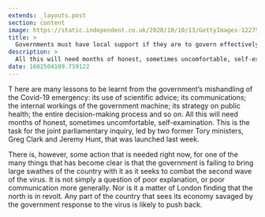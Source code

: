 ```yaml
--- 
extends: _layouts.post 
section: content 
image: https://static.independent.co.uk/2020/10/10/13/GettyImages-1227590494.jpg 
title: > 
  Governments must have local support if they are to govern effectively 
description: > 
  All this will need months of honest, sometimes uncomfortable, self-examination.This is the task for the joint parliamentary inquiry, led by two former Tory ministers, Greg Clark and Jeremy Hunt, that was launched last week.It is not simply a question of poor explanation, or poor communication more generally.Nor is it a matter of London finding that the north is in revolt.Any part of the country that sees its economy savaged by the government response to the virus is likely to push back. 
date: 1602504109.759122 
--- 
```

T here are many lessons to be learnt from the government’s mishandling of the Covid-19 emergency: its use of scientific advice; its communications; the internal workings of the government machine; its strategy on public health; the entire decision-making process and so on. All this will need months of honest, sometimes uncomfortable, self-examination. This is the task for the joint parliamentary inquiry, led by two former Tory ministers, Greg Clark and Jeremy Hunt, that was launched last week.

There is, however, some action that is needed right now, for one of the many things that has become clear is that the government is failing to bring large swathes of the country with it as it seeks to combat the second wave of the virus. It is not simply a question of poor explanation, or poor communication more generally. Nor is it a matter of London finding that the north is in revolt. Any part of the country that sees its economy savaged by the government response to the virus is likely to push back.
